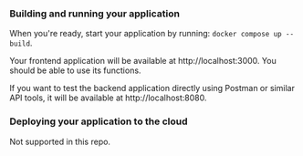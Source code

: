 ### Building and running your application

When you're ready, start your application by running:
`docker compose up --build`.

Your frontend application will be available at http://localhost:3000. You should be able to use its functions.

If you want to test the backend application directly using Postman or similar API tools, it will be available at http://localhost:8080.

### Deploying your application to the cloud

Not supported in this repo.